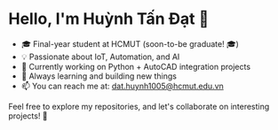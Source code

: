 # Hello, I'm Huỳnh Tấn Đạt 👋

- 🎓 Final-year student at HCMUT (soon-to-be graduate! 🎓)
- 💡 Passionate about IoT, Automation, and AI
- 🤖 Currently working on Python + AutoCAD integration projects
- 🌱 Always learning and building new things
- 📫 You can reach me at: dat.huynh1005@hcmut.edu.vn

Feel free to explore my repositories, and let's collaborate on interesting projects! 🚀
